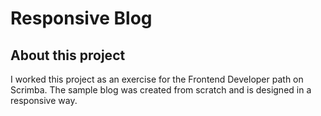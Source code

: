 # Responsive Blog

## About this project

I worked this project as an exercise for the Frontend Developer path on Scrimba.
The sample blog was created from scratch and is designed in a responsive way.



